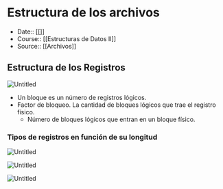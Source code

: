 # Estructura de los archivos

- Date:: [[]]
- Course:: [[Estructuras de Datos II]]
- Source:: [[Archivos]]


## Estructura de los Registros

![Untitled](_private/Images/Estructura%20de%20los%20archivos/Untitled.png)

- Un bloque es un número de registros lógicos.
- Factor de bloqueo. La cantidad de bloques lógicos que trae el registro físico.
    - Número de bloques lógicos que entran en un bloque físico.

### Tipos de registros en función de su longitud

![Untitled](_private/Images/Estructura%20de%20los%20archivos/Untitled%201.png)

![Untitled](_private/Images/Estructura%20de%20los%20archivos/Untitled%202.png)

![Untitled](_private/Images/Estructura%20de%20los%20archivos/Untitled%203.png)